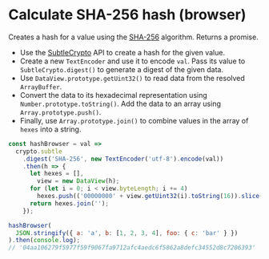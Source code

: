 # Calculate SHA-256 hash (browser)

Creates a hash for a value using the [SHA-256](https://en.wikipedia.org/wiki/SHA-2) algorithm. Returns a promise.

* Use the [SubtleCrypto](https://developer.mozilla.org/en-US/docs/Web/API/SubtleCrypto) API to create a hash for the given value.
* Create a new `TextEncoder` and use it to encode `val`. Pass its value to `SubtleCrypto.digest()` to generate a digest of the given data.
* Use `DataView.prototype.getUint32()` to read data from the resolved `ArrayBuffer`.
* Convert the data to its hexadecimal representation using `Number.prototype.toString()`. Add the data to an array using `Array.prototype.push()`.
* Finally, use `Array.prototype.join()` to combine values in the array of `hexes` into a string.

```js
const hashBrowser = val =>
  crypto.subtle
    .digest('SHA-256', new TextEncoder('utf-8').encode(val))
    .then(h => {
      let hexes = [],
        view = new DataView(h);
      for (let i = 0; i < view.byteLength; i += 4)
        hexes.push(('00000000' + view.getUint32(i).toString(16)).slice(-8));
      return hexes.join('');
    });
```

```js
hashBrowser(
  JSON.stringify({ a: 'a', b: [1, 2, 3, 4], foo: { c: 'bar' } })
).then(console.log);
// '04aa106279f5977f59f9067fa9712afc4aedc6f5862a8defc34552d8c7206393'
```
